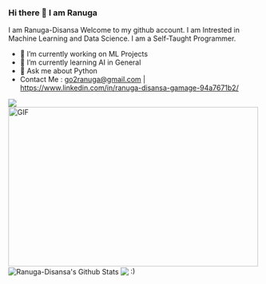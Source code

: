 ### Hi there 👋 I am Ranuga
I am Ranuga-Disansa Welcome to my github account.
I am Intrested in Machine Learning and Data Science.
I am a Self-Taught Programmer.
- 🔭 I’m currently working on ML Projects
- 🌱 I’m currently learning AI in General
- 💬 Ask me about Python
- Contact Me : go2ranuga@gmail.com | https://www.linkedin.com/in/ranuga-disansa-gamage-94a7671b2/
<img align="center" src="https://github-readme-stats.vercel.app/api/top-langs/?username=Programmer-RD" />
<img align="center" alt="GIF" src="https://github.com/abhisheknaiidu/abhisheknaiidu/blob/master/code.gif?raw=true" width="500" height="320" />
<img align="center" src="https://github-readme-stats.vercel.app/api?username=Programmer-RD&show_icons=true&hide_border=true" alt="Ranuga-Disansa's Github Stats">
<img align="center" src="https://media.tenor.com/images/4706603d96f302497a3174eb49a766e7/tenor.gif">
:)
